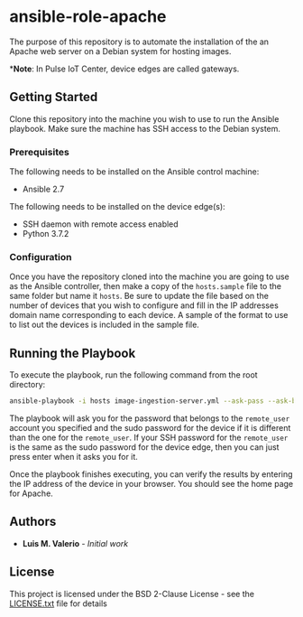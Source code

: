 # ansible-role-apache

The purpose of this repository is to automate the installation of the an Apache web server on a Debian system for hosting images.

***Note**: In Pulse IoT Center, device edges are called gateways.

## Getting Started

Clone this repository into the machine you wish to use to run the Ansible playbook.
Make sure the machine has SSH access to the Debian system.

### Prerequisites

The following needs to be installed on the Ansible control machine:

* Ansible 2.7

The following needs to be installed on the device edge(s):

* SSH daemon with remote access enabled
* Python 3.7.2

### Configuration

Once you have the repository cloned into the machine you are going to use as the Ansible controller, then make a copy of the `hosts.sample` file to the same folder but name it `hosts`. Be sure to update the file based on the number of devices that you wish to configure and fill in the IP addresses domain name corresponding to each device. A sample of the format to use to list out the devices is included in the sample file.

## Running the Playbook

To execute the playbook, run the following command from the root directory:

```bash
ansible-playbook -i hosts image-ingestion-server.yml --ask-pass --ask-become-pass
```

The playbook will ask you for the password that belongs to the `remote_user` account you specified and the sudo password for the device if it
is different than the one for the `remote_user`. If your SSH password for the `remote_user` is the same as the sudo password for the device edge, then you can just press enter when it asks you for it.

Once the playbook finishes executing, you can verify the results by entering the IP address of the device in your browser. You should see the home page for Apache.

## Authors

* **Luis M. Valerio** - *Initial work*

## License

This project is licensed under the BSD 2-Clause License - see the [LICENSE.txt](LICENSE.txt) file for details
